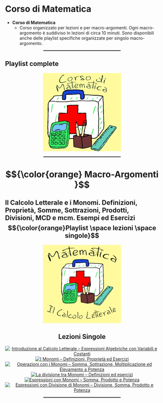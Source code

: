 # **Corso di Matematica**

 - **Corso di Matematica**
   - Corso organizzato per lezioni e per macro-argomenti. Ogni macro-argomento è suddiviso in lezioni di circa 10 minuti. Sono disponibili anche delle playlist specifiche organizzate per singolo macro-argomento.
<!---
 - **Matematica tutto d’un fiato**
   - Video completi di ogni macro-argomento in cui sono messe assieme e in modo ordinato tutte le lezioni
 - **Matematica – Flashcards (Tablet o Smartphone)**
   - Serie di video “shorts” ricavati dalle lezioni. Sono video di durata inferiore al minuto (**flashcards**) che possono essere scorsi velocemente allo scopo di facilitare il ripasso o semplicemente per curiosità. Sono disponibili anche delle playlist specifiche organizzate per singolo macro-argomento.
-->
  
<div align="center">
  <hr style="width: 50%; border: 1px solid #808080;">
</div>

## **Playlist complete**

<div align="center">
  <a href="https://www.youtube.com/watch?v=0QJpb6LIIXU&list=PL8nSPrZb28LTSu1J31xi9YcS6sVTcyD2C">    
    <img src="./Immagini/Corso_di_Matematica_256.jpg" alt="Corso di Matematica">
  </a>     
  <!---
  <a href="https://www.youtube.com/watch?v=K4gf_YanKFk&list=PL8nSPrZb28LTqfTAoRUl4sg6rCbrL2gwE">    
    <img src="./Immagini/Matematica_tutto_ d_un_fiato_256.jpg" alt="Matematica tutto d'un fiato">
  </a> 
  <a href="https://www.youtube.com/playlist?list=PL8nSPrZb28LQ7NziB90W2tDkpI6NlpMVI">    
    <img src="./Immagini/Matematica_Shorts_256.jpg" alt="Flashcards Corso di Matematica">
  </a> 
  -->
</div>

<div align="center">
  <hr style="width: 50%; border: 1px solid #808080;">
</div>

#  **$${\color{orange} Macro-Argomenti }$$**

<!---
## **Il Calcolo Letterale e i Monomi. Definizioni, Proprietà, Somme, Sottrazioni, Prodotti, Divisioni, MCD e mcm. Esempi ed Esercizi $${\color{orange}Playlist \space lezioni \space singole \space – \space Video \space con \space tutte \space le \space lezioni \space – \space Flashcards \space ( \space Video \space Short \space Verticali )}$$**
-->
## **Il Calcolo Letterale e i Monomi. Definizioni, Proprietà, Somme, Sottrazioni, Prodotti, Divisioni, MCD e mcm. Esempi ed Esercizi $${\color{orange}Playlist \space lezioni \space singole}$$**

<div align="center">
  <a href="https://www.youtube.com/watch?v=RRfM4uULU1I&list=PL8nSPrZb28LR20HbXb1t_Jp6M11QfAqKF">    
    <img src="./Immagini/10_Il_Calcolo_Letterale.jpg" alt="Il Calcolo Letterale e i Monomi">
  </a>  
  <!---
  <a href="https://www.youtube.com/watch?v=K4gf_YanKFk&list=PL8nSPrZb28LTqfTAoRUl4sg6rCbrL2gwE">    
    <img src="https://img.youtube.com/vi/K4gf_YanKFk/maxresdefault.jpg" alt="Tutto d'un fiato: Grandezze Fisiche e Sistema Internazionale di Unità di Misura" height="256">
  </a>   
  <a href="https://www.youtube.com/playlist?list=PL8nSPrZb28LTtY5gd9s1N1nzhgesyi0BC">    
    <img src="./Immagini/10T_Grandezze_Fisiche_e_Sistema_Internazionale_di_Unita_di_Misura.jpg" alt="Flashcards Shorts - Grandezze Fisiche e Sistema Internazionale di Unità di Misura">
  </a> 
  -->
</div>

<div align="center">
  <h2>Lezioni Singole</h2>
</div>

<div align="center">
  <a href="https://www.youtube.com/watch?v=RRfM4uULU1I&list=PL8nSPrZb28LR20HbXb1t_Jp6M11QfAqKF">
    <img src="https://i.ytimg.com/vi/RRfM4uULU1I/maxresdefault.jpg" alt="Introduzione al Calcolo Letterale – Espressioni Algebriche con Variabili e Costanti" height="256">
  </a>
  
  <a href="https://www.youtube.com/watch?v=Z7LHcoyBsKY&list=PL8nSPrZb28LR20HbXb1t_Jp6M11QfAqKF">
    <img src="https://i.ytimg.com/vi/Z7LHcoyBsKY/maxresdefault.jpg" alt="I Monomi – Definizioni, Proprietà ed Esercizi" height="256">
  </a>
  
  <a href="https://www.youtube.com/watch?v=D8UVOzwq45w&list=PL8nSPrZb28LR20HbXb1t_Jp6M11QfAqKF">
    <img src="https://i.ytimg.com/vi/D8UVOzwq45w/maxresdefault.jpg" alt="Operazioni con i Monomi – Somma, Sottrazione, Moltiplicazione ed Elevamento a Potenza" height="256">
  </a>
  
  <a href="https://www.youtube.com/watch?v=12euplzSZkQ&list=PL8nSPrZb28LR20HbXb1t_Jp6M11QfAqKF">
    <img src="https://i.ytimg.com/vi/12euplzSZkQ/maxresdefault.jpg" alt="La divisione tra Monomi – Definizioni ed esercizi" height="256">
  </a>
  
  <a href="https://www.youtube.com/watch?v=0QJpb6LIIXU&list=PL8nSPrZb28LR20HbXb1t_Jp6M11QfAqKF">
    <img src="https://i.ytimg.com/vi/0QJpb6LIIXU/maxresdefault.jpg" alt="Espressioni con Monomi – Somma, Prodotto e Potenza" height="256">   
  </a>

  <a href="https://www.youtube.com/watch?v=RF4U6lnFMww&list=PL8nSPrZb28LR20HbXb1t_Jp6M11QfAqKF">
    <img src="https://i.ytimg.com/vi/RF4U6lnFMww/maxresdefault.jpg" alt="Espressioni con Divisione di Monomi – Divisione, Somma, Prodotto e Potenza" height="256">   
  </a>
</div>

<div align="center">
  <hr style="width: 50%; border: 1px solid #808080;">
</div>
